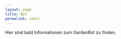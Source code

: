 ```yaml
---
layout: page
title: Bot
permalink: /bot/
---
```


Hier sind bald Informationen zum GardenBot zu finden.
